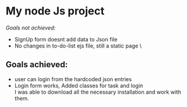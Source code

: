 # My node Js project 
*Goals not achieved:*
* SignUp form doesnt add data to Json file
* No changes in to-do-list ejs file, still a static page 
\
## Goals achieved:
* user can login from the hardcoded json entries
* Login form works, Added classes for task and login \
I was able to download all the necessary installation and work with them.

